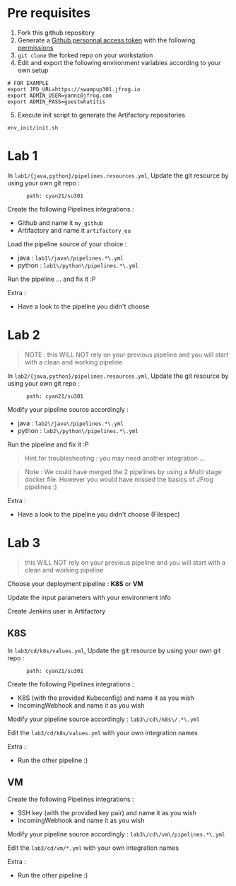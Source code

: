 # Pre requisites

1. Fork this github repository
2. Generate a [Github personnal access token](https://docs.github.com/en/github/authenticating-to-github/creating-a-personal-access-token) with the following [permissions](https://www.jfrog.com/confluence/display/JFROG/GitHub+Integration)
3. `git clone` the forked repo on your workstation
4. Edit and export  the following environment variables according to your own setup
```
# FOR EXAMPLE
export JPD_URL=https://swampup301.jfrog.io 
export ADMIN_USER=yannc@jfrog.com 
export ADMIN_PASS=guestwhatitis 
```
5. Execute init script to generate the Artifactory repositories 
```
env_init/init.sh 
```

# Lab 1

In `lab1/{java,python}/pipelines.resources.yml`, Update the git resource by using your own git repo :
```
      path: cyan21/su301
```

Create the following Pipelines integrations : 
* Github and name it `my_github`
* Artifactory and name it `artifactory_eu`

Load the pipeline source of your choice :
* java : `lab1\/java\/pipelines.*\.yml`
* python : `lab1\/python\/pipelines.*\.yml`

Run the pipeline ... and fix it :P

Extra : 
* Have a look to the pipeline you didn't choose


# Lab 2

> NOTE : 
this WILL NOT rely on your previous pipeline and you will start with a clean and working pipeline

In `lab2/{java,python}/pipelines.resources.yml`, Update the git resource by using your own git repo :
```
      path: cyan21/su301
```

Modify your pipeline source accordingly :
* java : `lab2\/java\/pipelines.*\.yml`
* python : `lab2\/python\/pipelines.*\.yml`

Run the pipeline and fix it :P

> Hint for troubleshooting : you may need another integration ...

> Note : We could have merged the 2 pipelines by using a Multi stage docker file. However you would have missed the basics of JFrog pipelines :)

Extra : 
* Have a look to the pipeline you didn't choose (Filespec)

# Lab 3

> this WILL NOT rely on your previous pipeline and you will start with a clean and working pipeline

Choose your deployment pipeline : **K8S** or **VM**

Update the input parameters with your environment info

Create Jenkins user in Artifactory

## K8S

In `lab3/cd/k8s/values.yml`, Update the git resource by using your own git repo :
```
      path: cyan21/su301
```

Create the following Pipelines integrations :
* K8S (with the provided Kubeconfig) and name it as you wish 
* IncomingWebhook and name it as you wish 

Modify your pipeline source accordingly : `lab3\/cd\/k8s\/.*\.yml`

Edit the `lab3/cd/k8s/values.yml`  with your own integration names

Extra : 
* Run the other pipeline :) 

## VM

Create the following Pipelines integrations :
* SSH key (with the provided key pair) and name it as you wish 
* IncomingWebhook and name it as you wish 

Modify your pipeline source accordingly : `lab3\/cd\/vm\/pipelines.*\.yml`

Edit the `lab3/cd/vm/*.yml`  with your own integration names

Extra : 
* Run the other pipeline :) 